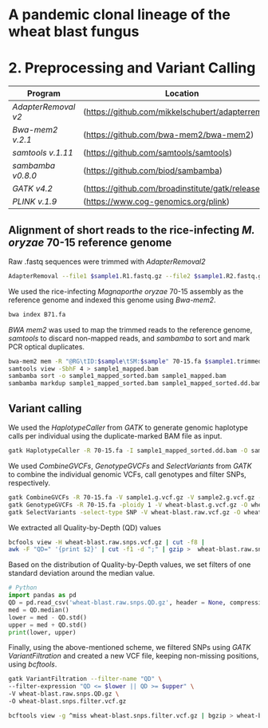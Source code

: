 # A pandemic clonal lineage of the wheat blast fungus
# 2. Preprocessing and Variant Calling

Program                  | Location
------------------------ | ----------------------------
*AdapterRemoval v2*      | (https://github.com/mikkelschubert/adapterremoval)
*Bwa-mem2 v.2.1*         | (https://github.com/bwa-mem2/bwa-mem2)
*samtools v.1.11*        | (https://github.com/samtools/samtools)
*sambamba v0.8.0*        | (https://github.com/biod/sambamba)
*GATK v4.2*              | (https://github.com/broadinstitute/gatk/releases)
*PLINK v.1.9*            | (https://www.cog-genomics.org/plink)

## Alignment of short reads to the rice-infecting *M. oryzae* 70-15 reference genome

Raw .fastq sequences were trimmed with *AdapterRemoval2*
```bash
AdapterRemoval --file1 $sample1.R1.fastq.gz --file2 $sample1.R2.fastq.gz --gzip --basename $sample.trimmed
```

We used the rice-infecting *Magnaporthe oryzae* 70-15 assembly as the reference genome and indexed this genome using *Bwa-mem2*.
```bash
bwa index B71.fa
```

*BWA mem2* was used to map the trimmed reads to the reference genome, *samtools* to discard non-mapped reads, and *sambamba* to sort and mark PCR optical duplicates.
```bash
bwa-mem2 mem -R "@RG\tID:$sample\tSM:$sample" 70-15.fa $sample1.trimmed.R1.fastq.gz $sample1.trimmed.R2.fastq.gz > sample1.sam
samtools view -SbhF 4 > sample1_mapped.bam
sambamba sort -o sample1_mapped_sorted.bam sample1_mapped.bam
sambamba markdup sample1_mapped_sorted.bam sample1_mapped_sorted.dd.bam
```

## Variant calling
We used the *HaplotypeCaller* from *GATK* to generate genomic haplotype calls per individual using the duplicate-marked BAM file as input.
```bash
gatk HaplotypeCaller -R 70-15.fa -I sample1_mapped_sorted.dd.bam -O sample1.g.vcf.gz
```

We used *CombineGVCFs*, *GenotypeGVCFs* and *SelectVariants* from *GATK* to combine the individual genomic VCFs, call genotypes and filter SNPs, respectively.
```bash
gatk CombineGVCFs -R 70-15.fa -V sample1.g.vcf.gz -V sample2.g.vcf.gz -V sampleN.g.vcf.gz -O wheat-blast.g.vcf.gz
gatk GenotypeGVCFs -R 70-15.fa -ploidy 1 -V wheat-blast.g.vcf.gz -O wheat-blast.raw.vcf.gz
gatk SelectVariants -select-type SNP -V wheat-blast.raw.vcf.gz -O wheat-blast.raw.snps.vcf.gz
```

We extracted all Quality-by-Depth (QD) values
```bash
bcfools view -H wheat-blast.raw.snps.vcf.gz | cut -f8 |
awk -F "QD=" '{print $2}' | cut -f1 -d ";" | gzip >  wheat-blast.raw.snps.QD.gz
```

Based on the distribution of Quality-by-Depth values, we set filters of one standard deviation around the median value.
```python
# Python
import pandas as pd
QD = pd.read_csv('wheat-blast.raw.snps.QD.gz', header = None, compression = 'gzip')
med = QD.median()
lower = med - QD.std()
upper = med + QD.std()
print(lower, upper)
```

Finally, using the above-mentioned scheme, we filtered SNPs using *GATK VariantFiltration* and created a new VCF file, keeping non-missing positions, using *bcftools*.
```bash
gatk VariantFiltration --filter-name "QD" \
--filter-expression "QD <= $lower || QD >= $upper" \
-V wheat-blast.raw.snps.QD.gz \
-O wheat-blast.snps.filter.vcf.gz

bcftools view -g ^miss wheat-blast.snps.filter.vcf.gz | bgzip > wheat-blast.snps.filtered.vcf.gz
```
